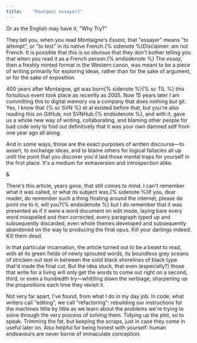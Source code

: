 ```yaml
---
title:    "Pourquoi essayer?"
---
```


Or as the English may have it, "Why Try?"

They tell you, when you read Montaigne's _Essais_, that "essayer" means "to
attempt", or "to test" in its native French.{% sidenote %}Disclaimer: am not
French. It is possible that this is so obvious that they _don't_ bother
telling you that when you read it as a French person.{% endsidenote %} The
_essay_, then a freshly minted format in the Western canon, was meant to be a
piece of writing primarily for exploring ideas, rather than for the sake of
argument, or for the sake of exposition.

400 years after Montaigne, git was born{% sidenote %}{% sc TIL %} this
fortuitous event took place as recently as 2005. Now 15 years later I am
committing this to digital memory via a company that does nothing _but_ git.
Yes, I know that {% sc SVN %} et al existed before that, but you're also
reading this on GitHub, not SVNHub.{% endsidenote %}, and with it, gave us a
whole new way of writing, collaborating, and blaming other people for bad code
only to find out definitively that it was your own damned self from one year
ago all along.

And in some ways, those are the exact purposes of written discourse—to assert,
to exchange ideas, and to blame others for logical fallacies all up until the
point that you discover you'd laid those mental traps for yourself in the first
place. It's a medium for extraversion and introspection alike.

<p class="section-break">&</p>

There's this article, years gone, that still comes to mind. I can't remember
what it was called, or what its subject was,{% sidenote %}If you, dear reader,
do remember such a thing floating around the internet, please do point me to
it, will you?{% endsidenote %} but I do remember that it was presented as if
it were a word document on edit mode, laying bare every word misspelled and
then corrected, every paragraph typed up and subsequently discarded, even
whole themes developed and subsequently abandoned on the way to producing the
final opus. Kill your darlings indeed. Kill them dead.

In that particular incarnation, the article turned out to be a beast to read,
with all its green fields of newly sprouted words, its boundless grey oceans
of stricken-out text in between the solid black shorelines of black type that'd
made the final cut. But the idea stuck, that even (especially?) those that
write for a living will only get the words to come out right on a second,
third, or even a hundredth try—whittling down the verbiage, sharpening up the
propositions each time they revisit it.

Not very far apart, I've found, from what I do in my day job. In code, what
writers call "editing", we call "refactoring": rebuilding our instructions for
the machines little by little as we learn about the problems we're trying to
solve through the very process of solving them. Tidying up the plot, so to
speak. Trimming the fat, but keeping the scraps, just in case they come in
useful later on. Also helpful for being honest with yourself: human
endeavours are never borne of immaculate conception.

<!-- harold innis: the dogma of the written word vs git -->
<!-- the public philosophy
> In a Socratic dialogue the disputants are arguing co-operatively in order to
> acquire more wisdom than either of them had when he began. In a sophistical
> argument the sophist is out to win a case, using rhetoric and not dialectic.
> "Both alike," says Aristotle, "are concerned with such things as come, more
> or less, within the general ken of all men and belong to no definite
> science." But while "dialectic is a process of criticism wherein lies the
> path to the principles of all inquiries", "rhetoric is concerned with the
> modes of persuasion."
-->

